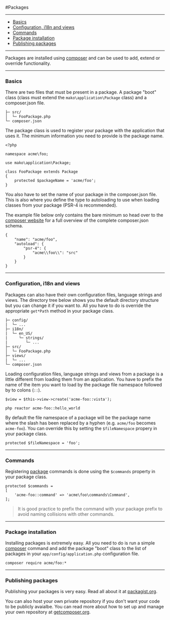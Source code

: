 #Packages

--------------------------------------------------------

* [Basics](#basics)
* [Configuration, i18n and views](#configuration_i18n_and_views)
* [Commands](#commands)
* [Package installation](#package_installation)
* [Publishing packages](#publishing_packages)

--------------------------------------------------------

Packages are installed using [composer](http://packagist.org/) and can be used to add, extend or override functionality.

--------------------------------------------------------

<a id="basics"></a>

### Basics

There are two files that must be present in a package. A package "boot" class (class must extend the ```mako\application\Package``` class) and a composer.json file.

	├─ src/
 	│  └─ FooPackage.php
	└─ composer.json

The package class is used to register your package with the application that uses it. The minimum information you need to provide is the package name.

	<?php

	namespace acme\foo;

	use mako\application\Package;

	class FooPackage extends Package
	{
		protected $packageName = 'acme/foo';
	}

You also have to set the name of your package in the composer.json file. This is also where you define the type to autoloading to use when loading classes from your package (PSR-4 is recommended).

The example file below only contains the bare minimum so head over to the [composer website](https://getcomposer.org/) for a full overview of the complete composer.json schema.

	{
	    "name": "acme/foo",
	    "autoload": {
	        "psr-4": {
	            "acme\\foo\\": "src"
	        }
	    }
	}

--------------------------------------------------------

<a id="configuration_i18n_and_views"></a>

### Configuration, i18n and views

Packages can also have their own configuration files, language strings and views. The directory tree below shows you the default directory structure but you can change it if you want to. All you have to do is override the appropriate ```get*Path``` method in your package class.

 	├─ config/
 	|  └─ ...
 	├─ i18n/
	|  └─ en_US/
	|     └─ strings/
    |        └─ ...
	├─ src/
 	│  └─ FooPackage.php
 	├─ views/
 	|  └─ ...
	└─ composer.json

Loading configuration files, language strings and views from a package is a little different from loading them from an application. You have to prefix the name of the item you want to load by the package file namespace followed by to colons (```::```).

	$view = $this->view->create('acme-foo::vista');

	php reactor acme-foo::hello_world

By default the file namespace of a package will be the package name where the slash has been replaced by a hyphen (e.g. ```acme/foo``` becomes ```acme-foo```). You can override this by setting the ```$fileNamespace``` propery in your package class.

	protected $fileNamespace = 'foo';

--------------------------------------------------------

<a id="commands"></a>

### Commands

Registering [package](:base_url:/docs/:version:/command-line:custom-commands) commands is done using the ```$commands``` property in your package class.

	protected $commands = 
	[
		'acme-foo::command' => 'acme\foo\commands\Command',
	];

> It is good practice to prefix the command with your package prefix to avoid naming collisions with other commands.

--------------------------------------------------------

<a id="package_installation"></a>

### Package installation

Installing packages is extremely easy. All you need to do is run a simple [composer](http://localhost:8002/mako/docs/docs/4.0/packages:composer-packages) command and add the package "boot" class to the list of packages in your ```app/config/application.php``` configuration file.

	composer require acme/foo:*

--------------------------------------------------------

<a id="publishing_packages"></a>

### Publishing packages

Publishing your packages is very easy. Read all about it at [packagist.org](http://packagist.org/).

You can also host your own private repository if you don't want your code to be publicly avaialbe. You can read more about how to set up and manage your own repository at [getcomposer.org](https://getcomposer.org/doc/05-repositories.md#hosting-your-own).